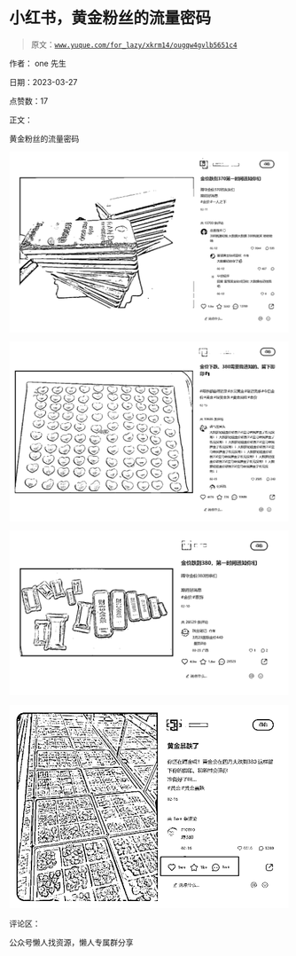 # 小红书，黄金粉丝的流量密码

> 原文：[`www.yuque.com/for_lazy/xkrm14/ougqw4gvlb5651c4`](https://www.yuque.com/for_lazy/xkrm14/ougqw4gvlb5651c4)



作者： one 先生



日期：2023-03-27



点赞数：17

<ne-hole id="u8a739891" data-lake-id="u8a739891">

正文：



黄金粉丝的流量密码



![](img/1b73b99ca7e3bd54821a7a51d4dffdad.png)



![](img/27f897e4df9c2e0e6840a13b6120c737.png)



![](img/5d55dda782c77d1c19fbd3cbba91c196.png)



![](img/072f8102cf5af71e2dbe5bde45f6bf32.png)

<ne-hole id="uf0a5c66c" data-lake-id="uf0a5c66c">

评论区：

<ne-hole id="u22678529" data-lake-id="u22678529">

公众号懒人找资源，懒人专属群分享

</ne-hole></ne-hole></ne-hole>